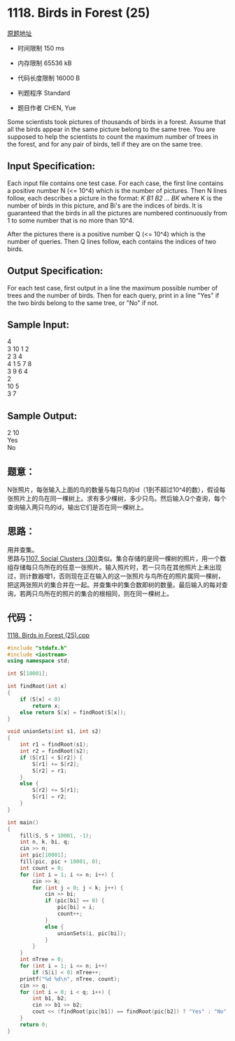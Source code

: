 ﻿# 1118. Birds in Forest (25)

[原题地址](https://www.patest.cn/contests/pat-a-practise/1118)

* 时间限制 150 ms



* 内存限制 65536 kB



* 代码长度限制 16000 B



* 判题程序 Standard 

* 题目作者 CHEN, Yue



Some scientists took pictures of thousands of birds in a forest. Assume that all the birds appear in the same picture belong to the same tree. You are supposed to help the scientists to count the maximum number of trees in the forest, and for any pair of birds, tell if they are on the same tree. 

## Input Specification: 

Each input file contains one test case. For each case, the first line contains a positive number N (<= 10^4) which is the number of pictures. Then N lines follow, each describes a picture in the format:
 *K B1 B2 ... BK*
 where K is the number of birds in this picture, and Bi's are the indices of birds. It is guaranteed that the birds in all the pictures are numbered continuously from 1 to some number that is no more than 10^4.

After the pictures there is a positive number Q (<= 10^4) which is the number of queries. Then Q lines follow, each contains the indices of two birds. 

## Output Specification: 

For each test case, first output in a line the maximum possible number of trees and the number of birds. Then for each query, print in a line "Yes" if the two birds belong to the same tree, or "No" if not.
## Sample Input:
4  
3 10 1 2  
2 3 4  
4 1 5 7 8  
3 9 6 4  
2  
10 5  
3 7  

## Sample Output:  
2 10  
Yes  
No  

## 题意：

N张照片，每张输入上面的鸟的数量与每只鸟的id（1到不超过10^4的数），假设每张照片上的鸟在同一棵树上。求有多少棵树，多少只鸟。然后输入Q个查询，每个查询输入两只鸟的id，输出它们是否在同一棵树上。


## 思路：
用并查集。  
思路与[1107. Social Clusters (30)](https://github.com/jerrykcode/PAT-Advanced-Level-Practise/blob/master/PAT%20Advanced%20Level%20Practice/1107.%20Social%20Clusters%20(30)/Solution.md)类似。集合存储的是同一棵树的照片，用一个数组存储每只鸟所在的任意一张照片。输入照片时，若一只鸟在其他照片上未出现过，则计数器增1，否则现在正在输入的这一张照片与鸟所在的照片属同一棵树，把这两张照片的集合并在一起。并查集中的集合数即树的数量。最后输入的每对查询，若两只鸟所在的照片的集合的根相同，则在同一棵树上。

## 代码：

[1118. Birds in Forest (25).cpp ](https://github.com/jerrykcode/PAT-Practise/blob/master/PAT%20Advanced%20Level%20Practise/1118.%20Birds%20in%20Forest%20(25)/1118.%20Birds%20in%20Forest%20(25).cpp)

```cpp
#include "stdafx.h"
#include <iostream>
using namespace std;

int S[10001];

int findRoot(int x)
{
	if (S[x] < 0)
		return x;
	else return S[x] = findRoot(S[x]);
}

void unionSets(int s1, int s2)
{
	int r1 = findRoot(s1);
	int r2 = findRoot(s2);
	if (S[r1] < S[r2]) {
		S[r1] += S[r2];
		S[r2] = r1;
	}
	else {
		S[r2] += S[r1];
		S[r1] = r2;
	}
}

int main()
{
	fill(S, S + 10001, -1);
	int n, k, bi, q;
	cin >> n;
	int pic[10001];
	fill(pic, pic + 10001, 0);
	int count = 0;
	for (int i = 1; i <= n; i++) {
		cin >> k;
		for (int j = 0; j < k; j++) {
			cin >> bi;
			if (pic[bi] == 0) {
				pic[bi] = i;
				count++;
			}
			else {
				unionSets(i, pic[bi]);
			}
		}
	}
	int nTree = 0;
	for (int i = 1; i <= n; i++)
		if (S[i] < 0) nTree++;
	printf("%d %d\n", nTree, count);
	cin >> q;
	for (int i = 0; i < q; i++) {
		int b1, b2;
		cin >> b1 >> b2;
		cout << (findRoot(pic[b1]) == findRoot(pic[b2]) ? "Yes" : "No") << endl;
	}
    return 0;
}
```

